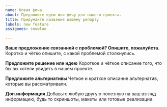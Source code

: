 ```yaml
---
name: Новая фича
about: Предложите идею или фичу для нашего проекта.
title: Придумайте название вашему репорту
labels: new feature
assignees: snowlue

---
```


**Ваше предложение связанной с проблемой? Опишите, пожалуйста.**
Коротко и чётко опишите, с какой проблемой столкнулись.

**Предложите решение или идею**
Короткое и чёткое описание того, что бы вы хотели увидеть в нашем проекте.

**Предложите альтернативы**
Четкое и краткое описание альтернатив, которые вы рассматривали.

**Доп.информация**
Добавьте любую другую полезную на ваш взгляд информацию, будь то скриншоты, макеты или готовые реализации.
